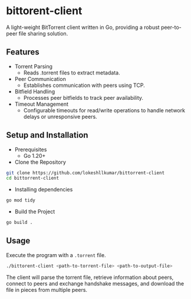 # bittorent-client

A light-weight BitTorrent client written in Go, providing a robust peer-to-peer file sharing solution.

## Features

- Torrent Parsing
    - Reads .torrent files to extract metadata.
- Peer Communication
    - Establishes communication with peers using TCP.
- Bitfield Handling
    - Processes peer bitfields to track peer availability.
- Timeout Management
    - Configurable timeouts for read/write operations to handle network delays or unresponsive peers.

## Setup and Installation

- Prerequisites
    - Go 1.20+
- Clone the Repository
```bash
git clone https://github.com/lokeshllkumar/bittorrent-client
cd bittorrent-client
```
- Installing dependencies
```bash
go mod tidy
```
- Build the Project
```bash
go build .
```

## Usage

Execute the program with a ```.torrent``` file.

```bash
./bittorent-client <path-to-torrent-file> <path-to-output-file>
```

The client will parse the torrent file, retrieve information about peers, connect to peers and exchange handshake messages, and download the file in pieces from multiple peers.